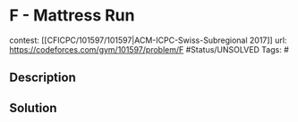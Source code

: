 # F - Mattress Run

contest: [[CFICPC/101597/101597|ACM-ICPC-Swiss-Subregional 2017]]
url: https://codeforces.com/gym/101597/problem/F
#Status/UNSOLVED
Tags: #

## Description

## Solution

